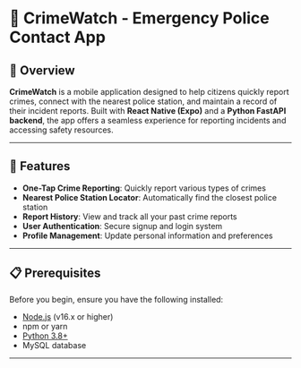 # 🚨 CrimeWatch - Emergency Police Contact App

## 📖 Overview
**CrimeWatch** is a mobile application designed to help citizens quickly report crimes, connect with the nearest police station, and maintain a record of their incident reports. Built with **React Native (Expo)** and a **Python FastAPI backend**, the app offers a seamless experience for reporting incidents and accessing safety resources.

---

## 🔑 Features

- **One-Tap Crime Reporting**: Quickly report various types of crimes
- **Nearest Police Station Locator**: Automatically find the closest police station
- **Report History**: View and track all your past crime reports
- **User Authentication**: Secure signup and login system
- **Profile Management**: Update personal information and preferences

---

## 📋 Prerequisites

Before you begin, ensure you have the following installed:

- [Node.js](https://nodejs.org/) (v16.x or higher)
- npm or yarn
- [Python 3.8+](https://www.python.org/downloads/)
- MySQL database

---
